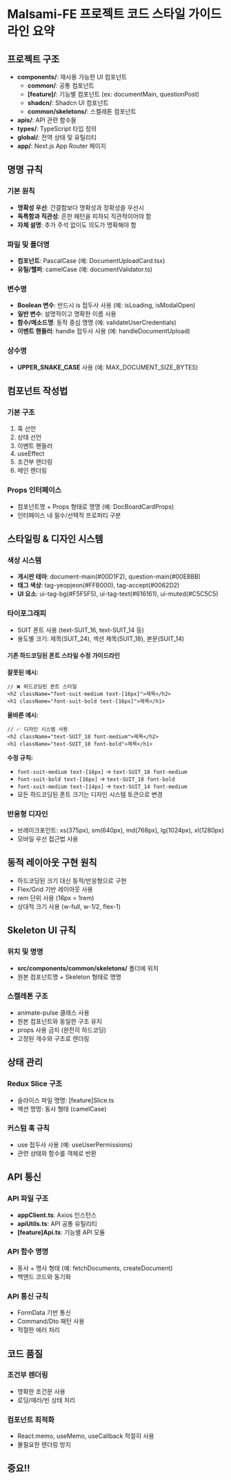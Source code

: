 # Malsami-FE 프로젝트 코드 스타일 가이드라인 요약

## 프로젝트 구조

- **components/**: 재사용 가능한 UI 컴포넌트
  - **common/**: 공통 컴포넌트
  - **[feature]/**: 기능별 컴포넌트 (ex: documentMain, questionPost)
  - **shadcn/**: Shadcn UI 컴포넌트
  - **common/skeletons/**: 스켈레톤 컴포넌트
- **apis/**: API 관련 함수들
- **types/**: TypeScript 타입 정의
- **global/**: 전역 상태 및 유틸리티
- **app/**: Next.js App Router 페이지

## 명명 규칙

### 기본 원칙

- **명확성 우선**: 간결함보다 명확성과 정확성을 우선시
- **독특함과 직관성**: 흔한 패턴을 피하되 직관적이어야 함
- **자체 설명**: 추가 주석 없이도 의도가 명확해야 함

### 파일 및 폴더명

- **컴포넌트**: PascalCase (예: DocumentUploadCard.tsx)
- **유틸/헬퍼**: camelCase (예: documentValidator.ts)

### 변수명

- **Boolean 변수**: 반드시 is 접두사 사용 (예: isLoading, isModalOpen)
- **일반 변수**: 설명적이고 명확한 이름 사용
- **함수/메소드명**: 동작 중심 명명 (예: validateUserCredentials)
- **이벤트 핸들러**: handle 접두사 사용 (예: handleDocumentUpload)

### 상수명

- **UPPER_SNAKE_CASE** 사용 (예: MAX_DOCUMENT_SIZE_BYTES)

## 컴포넌트 작성법

### 기본 구조

1. 훅 선언
2. 상태 선언
3. 이벤트 핸들러
4. useEffect
5. 조건부 렌더링
6. 메인 렌더링

### Props 인터페이스

- 컴포넌트명 + Props 형태로 명명 (예: DocBoardCardProps)
- 인터페이스 내 필수/선택적 프로퍼티 구분

## 스타일링 & 디자인 시스템

### 색상 시스템

- **게시판 테마**: document-main(#00D1F2), question-main(#00E8BB)
- **태그 색상**: tag-yeopjeon(#FFB000), tag-accept(#0062D2)
- **UI 요소**: ui-tag-bg(#F5F5F5), ui-tag-text(#616161), ui-muted(#C5C5C5)

### 타이포그래피

- SUIT 폰트 사용 (text-SUIT_16, text-SUIT_14 등)
- 용도별 크기: 제목(SUIT_24), 섹션 제목(SUIT_18), 본문(SUIT_14)

#### 기존 하드코딩된 폰트 스타일 수정 가이드라인

**잘못된 예시:**
```tsx
// ❌ 하드코딩된 폰트 스타일
<h2 className="font-suit-medium text-[16px]">제목</h2>
<h1 className="font-suit-bold text-[16px]">제목</h1>
```

**올바른 예시:**
```tsx
// ✅ 디자인 시스템 사용
<h2 className="text-SUIT_18 font-medium">제목</h2>
<h1 className="text-SUIT_18 font-bold">제목</h1>
```

**수정 규칙:**
- `font-suit-medium text-[16px]` → `text-SUIT_18 font-medium`
- `font-suit-bold text-[16px]` → `text-SUIT_18 font-bold`
- `font-suit-medium text-[14px]` → `text-SUIT_14 font-medium`
- 모든 하드코딩된 폰트 크기는 디자인 시스템 토큰으로 변경

### 반응형 디자인

- 브레이크포인트: xs(375px), sm(640px), md(768px), lg(1024px), xl(1280px)
- 모바일 우선 접근법 사용

## 동적 레이아웃 구현 원칙

- 하드코딩된 크기 대신 동적/반응형으로 구현
- Flex/Grid 기반 레이아웃 사용
- rem 단위 사용 (16px = 1rem)
- 상대적 크기 사용 (w-full, w-1/2, flex-1)

## Skeleton UI 규칙

### 위치 및 명명

- **src/components/common/skeletons/** 폴더에 위치
- 원본 컴포넌트명 + Skeleton 형태로 명명

### 스켈레톤 구조

- animate-pulse 클래스 사용
- 원본 컴포넌트와 동일한 구조 유지
- props 사용 금지 (완전히 하드코딩)
- 고정된 개수와 구조로 렌더링

## 상태 관리

### Redux Slice 구조

- 슬라이스 파일 명명: [feature]Slice.ts
- 액션 명명: 동사 형태 (camelCase)

### 커스텀 훅 규칙

- use 접두사 사용 (예: useUserPermissions)
- 관련 상태와 함수를 객체로 반환

## API 통신

### API 파일 구조

- **appClient.ts**: Axios 인스턴스
- **apiUtils.ts**: API 공통 유틸리티
- **[feature]Api.ts**: 기능별 API 모듈

### API 함수 명명

- 동사 + 명사 형태 (예: fetchDocuments, createDocument)
- 백엔드 코드와 동기화

### API 통신 규칙

- FormData 기반 통신
- Command/Dto 패턴 사용
- 적절한 에러 처리

## 코드 품질

### 조건부 렌더링

- 명확한 조건문 사용
- 로딩/에러/빈 상태 처리

### 컴포넌트 최적화

- React.memo, useMemo, useCallback 적절히 사용
- 불필요한 렌더링 방지

## 중요!!
